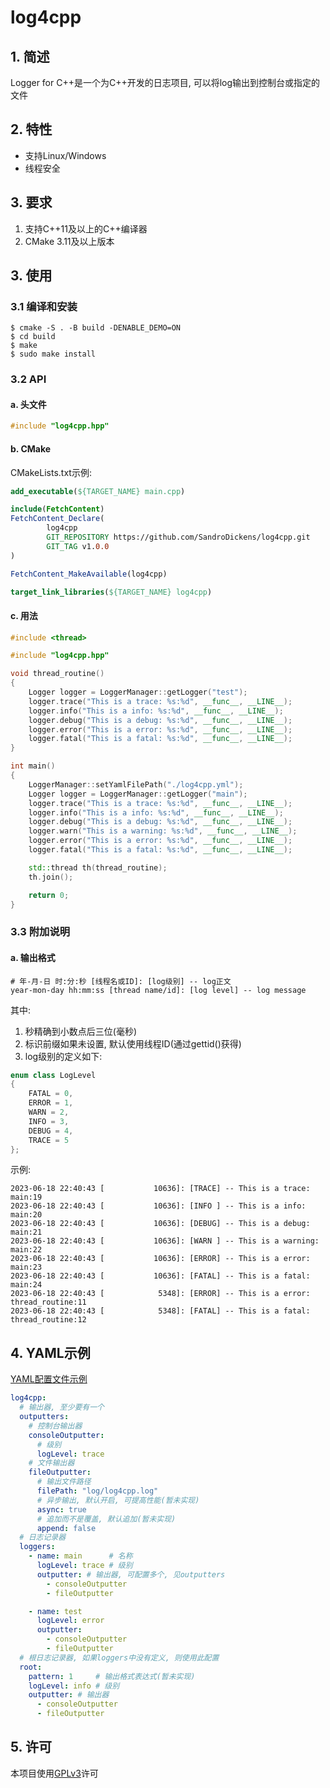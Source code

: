 # log4cpp

## 1. 简述

Logger for C++是一个为C++开发的日志项目, 可以将log输出到控制台或指定的文件

## 2. 特性

- 支持Linux/Windows
- 线程安全

## 3. 要求

1. 支持C++11及以上的C++编译器
3. CMake 3.11及以上版本

## 3. 使用

### 3.1 编译和安装

```shell
$ cmake -S . -B build -DENABLE_DEMO=ON
$ cd build
$ make
$ sudo make install
```

### 3.2 API

#### a. 头文件

```c++
#include "log4cpp.hpp"
```

#### b. CMake

CMakeLists.txt示例:

```cmake
add_executable(${TARGET_NAME} main.cpp)

include(FetchContent)
FetchContent_Declare(
        log4cpp
        GIT_REPOSITORY https://github.com/SandroDickens/log4cpp.git
        GIT_TAG v1.0.0
)

FetchContent_MakeAvailable(log4cpp)

target_link_libraries(${TARGET_NAME} log4cpp)
```

#### c. 用法

```c++
#include <thread>

#include "log4cpp.hpp"

void thread_routine()
{
	Logger logger = LoggerManager::getLogger("test");
	logger.trace("This is a trace: %s:%d", __func__, __LINE__);
	logger.info("This is a info: %s:%d", __func__, __LINE__);
	logger.debug("This is a debug: %s:%d", __func__, __LINE__);
	logger.error("This is a error: %s:%d", __func__, __LINE__);
	logger.fatal("This is a fatal: %s:%d", __func__, __LINE__);
}

int main()
{
	LoggerManager::setYamlFilePath("./log4cpp.yml");
	Logger logger = LoggerManager::getLogger("main");
	logger.trace("This is a trace: %s:%d", __func__, __LINE__);
	logger.info("This is a info: %s:%d", __func__, __LINE__);
	logger.debug("This is a debug: %s:%d", __func__, __LINE__);
	logger.warn("This is a warning: %s:%d", __func__, __LINE__);
	logger.error("This is a error: %s:%d", __func__, __LINE__);
	logger.fatal("This is a fatal: %s:%d", __func__, __LINE__);

	std::thread th(thread_routine);
	th.join();

	return 0;
}

```

### 3.3 附加说明

#### a. 输出格式

```text
# 年-月-日 时:分:秒 [线程名或ID]: [log级别] -- log正文
year-mon-day hh:mm:ss [thread name/id]: [log level] -- log message
```

其中:

1. 秒精确到小数点后三位(毫秒)
2. 标识前缀如果未设置, 默认使用线程ID(通过gettid()获得)
3. log级别的定义如下:

```c++
enum class LogLevel
{
	FATAL = 0,
	ERROR = 1,
	WARN = 2,
	INFO = 3,
	DEBUG = 4,
	TRACE = 5
};
```

示例:

```shell
2023-06-18 22:40:43 [           10636]: [TRACE] -- This is a trace: main:19
2023-06-18 22:40:43 [           10636]: [INFO ] -- This is a info: main:20
2023-06-18 22:40:43 [           10636]: [DEBUG] -- This is a debug: main:21
2023-06-18 22:40:43 [           10636]: [WARN ] -- This is a warning: main:22
2023-06-18 22:40:43 [           10636]: [ERROR] -- This is a error: main:23
2023-06-18 22:40:43 [           10636]: [FATAL] -- This is a fatal: main:24
2023-06-18 22:40:43 [            5348]: [ERROR] -- This is a error: thread_routine:11
2023-06-18 22:40:43 [            5348]: [FATAL] -- This is a fatal: thread_routine:12
```

## 4. YAML示例

[YAML配置文件示例](src/demo/log4cpp.yml)

```yaml
log4cpp:
  # 输出器, 至少要有一个
  outputters:
    # 控制台输出器
    consoleOutputter:
      # 级别
      logLevel: trace
    # 文件输出器
    fileOutputter:
      # 输出文件路径
      filePath: "log/log4cpp.log"
      # 异步输出, 默认开启, 可提高性能(暂未实现)
      async: true
      # 追加而不是覆盖, 默认追加(暂未实现)
      append: false
  # 日志记录器
  loggers:
    - name: main      # 名称
      logLevel: trace # 级别
      outputter: # 输出器, 可配置多个, 见outputters
        - consoleOutputter
        - fileOutputter

    - name: test
      logLevel: error
      outputter:
        - consoleOutputter
        - fileOutputter
  # 根日志记录器, 如果loggers中没有定义, 则使用此配置
  root:
    pattern: 1     # 输出格式表达式(暂未实现)
    logLevel: info # 级别
    outputter: # 输出器
      - consoleOutputter
      - fileOutputter
```

## 5. 许可

本项目使用[GPLv3](LICENSE)许可
